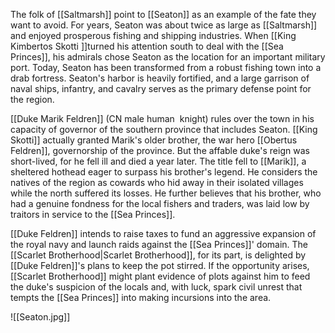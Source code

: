 The folk of [[Saltmarsh]] point to [[Seaton]] as an example of the fate they want to avoid. For years, Seaton was about twice as large as [[Saltmarsh]] and enjoyed prosperous fishing and shipping industries. When [[King Kimbertos Skotti ]]turned his attention south to deal with the [[Sea Princes]], his admirals chose Seaton as the location for an important military port. Today, Seaton has been transformed from a robust fishing town into a drab fortress. Seaton's harbor is heavily fortified, and a large garrison of naval ships, infantry, and cavalry serves as the primary defense point for the region.

[[Duke Marik Feldren]] (CN male human  knight) rules over the town in his capacity of governor of the southern province that includes Seaton. [[King Skotti]] actually granted Marik's older brother, the war hero [[Obertus Feldren]], governorship of the province. But the affable duke's reign was short-lived, for he fell ill and died a year later. The title fell to [[Marik]], a sheltered hothead eager to surpass his brother's legend. He considers the natives of the region as cowards who hid away in their isolated villages while the north suffered its losses. He further believes that his brother, who had a genuine fondness for the local fishers and traders, was laid low by traitors in service to the [[Sea Princes]].

[[Duke Feldren]] intends to raise taxes to fund an aggressive expansion of the royal navy and launch raids against the [[Sea Princes]]' domain. The [[Scarlet Brotherhood|Scarlet Brotherhood]], for its part, is delighted by [[Duke Feldren]]'s plans to keep the pot stirred. If the opportunity arises, [[Scarlet Brotherhood]] might plant evidence of plots against him to feed the duke's suspicion of the locals and, with luck, spark civil unrest that tempts the [[Sea Princes]] into making incursions into the area.

![[Seaton.jpg]]